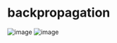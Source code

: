 # backpropagation
![image](https://user-images.githubusercontent.com/101083328/205739381-2631c20b-960c-45cc-a018-49d5eadf5983.png)
![image](https://user-images.githubusercontent.com/101083328/205740067-dc21518d-a049-49b3-9573-59a3ddb1bcfc.png)
